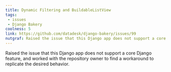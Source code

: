 ```yaml
---
title: Dynamic Filtering and BuildableListView
tags: 
 - issues
 - Django Bakery
coolness: 5
link: https://github.com/datadesk/django-bakery/issues/99
nutgraf: Raised the issue that this Django app does not support a core Django feature, and worked with repository owner to find a workaround to replicate the desired behavior.
---
```


Raised the issue that this Django app does not support a core Django feature, and worked with the repository owner to find a workaround to replicate the desired behavior.